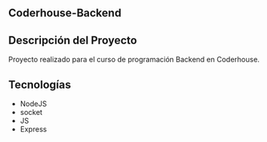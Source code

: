 ## Coderhouse-Backend

## Descripción del Proyecto

Proyecto realizado para el curso de programación Backend en Coderhouse.

## Tecnologías

- NodeJS
- socket
- JS
- Express

